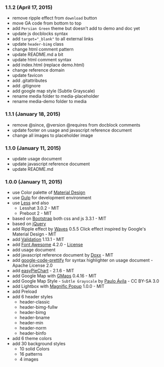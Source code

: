 ### 1.1.2 (April 17, 2015)
- remove ripple effect from `download` button
- move GA code from bottom to top
- add `Persian Green` theme but doesn't add to demo and doc yet
- update js docblocks syntax
- add `target="_blank"` to all external links
- update `header-bimg` class
- change html comment pattern
- update README.md a bit
- update html comment syntax
- add index.html (replace demo.html)
- change reference domain
- update favicon
- add .gitattributes
- add .gitignore
- add google map style (Subtle Grayscale)
- rename media folder to media-placeholder
- rename media-demo folder to media

### 1.1.1 (January 18, 2015)
- remove @since, @version @requires from docblock comments
- update footer on usage and javascript reference document
- change all images to placeholder image

### 1.1.0 (January 11, 2015)
- update usage document
- update javascript reference document
- update README.md

### 1.0.0 (January 11, 2015)
- use Color palette of [Material Design](http://www.google.com/design/spec/material-design/introduction.html)
- use [Gulp](http://gulpjs.com/) for development environment
- use [Less](http://lesscss.org/) and also
	- Lesshat 3.0.2 - MIT 
	- Preboot 2 - MIT
- based on [Bootstrap](https://github.com/twbs/bootstrap/) both css and js  3.3.1 - MIT
- based on [jQuery](http://jquery.com/)
- add Ripple effect by [Waves](https://github.com/fians/Waves) 0.5.5 Click effect inspired by Google's Material Design - MIT
- add [Validation](http://jqueryvalidation.org/) 1.13.1 - MIT
- add [Font Awesome](https://github.com/FortAwesome/Font-Awesome) 4.2.0 - [License](http://fortawesome.github.io/Font-Awesome/license/)
- add usage document
- add javascript reference document by [Doxx](https://github.com/FGRibreau/doxx) - MIT
- add [google-code-prettify](https://code.google.com/p/google-code-prettify/) for syntax highlighter on usage document - Apache License 2.0
- add [easyPieChart](http://rendro.github.io/easy-pie-chart/) - 2.1.6 - MIT
- add Google Map with [GMaps](https://hpneo.github.io/gmaps/) 0.4.16 - MIT 
- add Google Map Style - `Subtle Grayscale` by [Paulo Ávila](https://github.com/demoive/) - CC BY-SA 3.0
- add Lightbox with [Magnific Popup](http://dimsemenov.com/plugins/magnific-popup/) 1.0.0 - MIT
- add Preload
- add 6 header styles
    - header-classic
    - header-bimg-fullw
    - header-bimg
    - header-bname
    - header-min
    - header-norm
    - header-binfo
- add 6 theme colors
- add 30 background styles
    - 10 solid Colors
    - 16 patterns
    - 4 images
